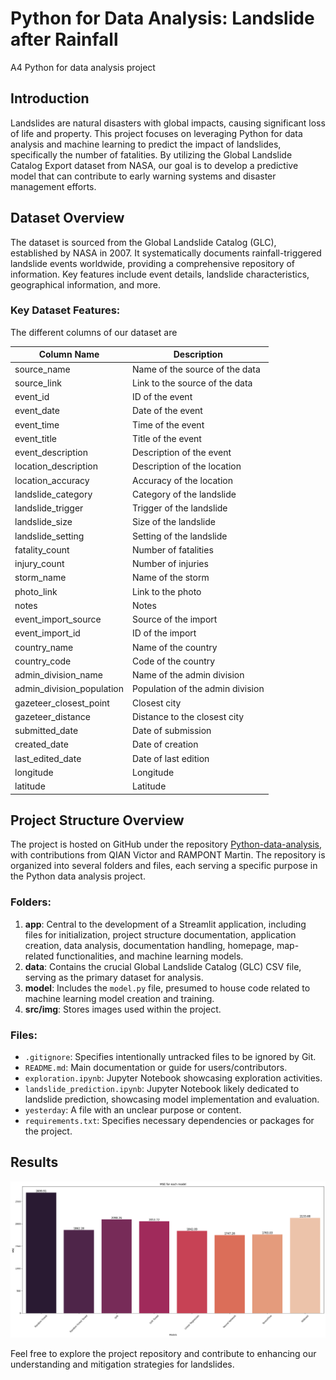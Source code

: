# Python for Data Analysis: Landslide after Rainfall
A4 Python for data analysis project

## Introduction
Landslides are natural disasters with global impacts, causing significant loss of life and property. This project focuses on leveraging Python for data analysis and machine learning to predict the impact of landslides, specifically the number of fatalities. By utilizing the Global Landslide Catalog Export dataset from NASA, our goal is to develop a predictive model that can contribute to early warning systems and disaster management efforts.

## Dataset Overview
The dataset is sourced from the Global Landslide Catalog (GLC), established by NASA in 2007. It systematically documents rainfall-triggered landslide events worldwide, providing a comprehensive repository of information. Key features include event details, landslide characteristics, geographical information, and more.

### Key Dataset Features:
The different columns of our dataset are

| Column Name               | Description                      |
| ------------------------- | -------------------------------- |
| source_name               | Name of the source of the data   |
| source_link               | Link to the source of the data   |
| event_id                  | ID of the event                  |
| event_date                | Date of the event                |
| event_time                | Time of the event                |
| event_title               | Title of the event               |
| event_description         | Description of the event         |
| location_description      | Description of the location      |
| location_accuracy         | Accuracy of the location         |
| landslide_category        | Category of the landslide        |
| landslide_trigger         | Trigger of the landslide         |
| landslide_size            | Size of the landslide            |
| landslide_setting         | Setting of the landslide         |
| fatality_count            | Number of fatalities             |
| injury_count              | Number of injuries               |
| storm_name                | Name of the storm                |
| photo_link                | Link to the photo                |
| notes                     | Notes                            |
| event_import_source       | Source of the import             |
| event_import_id           | ID of the import                 |
| country_name              | Name of the country              |
| country_code              | Code of the country              |
| admin_division_name       | Name of the admin division       |
| admin_division_population | Population of the admin division |
| gazeteer_closest_point    | Closest city                     |
| gazeteer_distance         | Distance to the closest city     |
| submitted_date            | Date of submission               |
| created_date              | Date of creation                 |
| last_edited_date          | Date of last edition             |
| longitude                 | Longitude                        |
| latitude                  | Latitude                         |


## Project Structure Overview
The project is hosted on GitHub under the repository [Python-data-analysis](https://github.com/Mcrash01/Python-data-analysis), with contributions from QIAN Victor and RAMPONT Martin. The repository is organized into several folders and files, each serving a specific purpose in the Python data analysis project.

### Folders:
1. **app**: Central to the development of a Streamlit application, including files for initialization, project structure documentation, application creation, data analysis, documentation handling, homepage, map-related functionalities, and machine learning models.
2. **data**: Contains the crucial Global Landslide Catalog (GLC) CSV file, serving as the primary dataset for analysis.
3. **model**: Includes the `model.py` file, presumed to house code related to machine learning model creation and training.
4. **src/img**: Stores images used within the project.

### Files:
- `.gitignore`: Specifies intentionally untracked files to be ignored by Git.
- `README.md`: Main documentation or guide for users/contributors.
- `exploration.ipynb`: Jupyter Notebook showcasing exploration activities.
- `landslide_prediction.ipynb`: Jupyter Notebook likely dedicated to landslide prediction, showcasing model implementation and evaluation.
- `yesterday`: A file with an unclear purpose or content.
- `requirements.txt`: Specifies necessary dependencies or packages for the project.

## Results
![Models Results](src/img/models_eval.png)


Feel free to explore the project repository and contribute to enhancing our understanding and mitigation strategies for landslides.
